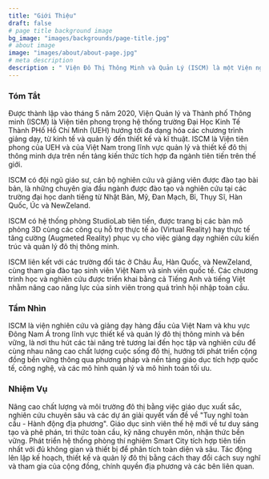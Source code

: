 ```yaml
---
title: "Giới Thiệu"
draft: false
# page title background image
bg_image: "images/backgrounds/page-title.jpg"
# about image
image: "images/about/about-page.jpg"
# meta description
description : " Viện Đô Thị Thông Minh và Quản Lý (ISCM) là một Viện nghiên cứu thuộc Trường Công Nghệ và Thiết Kế (STD) thuộc hệ thống trường Đại Học Kinh Tế Thành Phố Hồ Chí Minh (UEH). Nghiên cứu và giảng dạy của ISCM được xây dựng trên nền tảng tích hợp các ứng dụng công nghệ trong nhiều lĩnh vực như thiết kế đô thị, thiết kế cảnh quan, giao thông, quản lý cơ sở hạ tầng và các mô hình quản lý và toán tối ưu nhằm xây dựng và phát triển các đô thị thông minh, xanh, và bền vững."
---
```


### Tóm Tắt
Được thành lập vào tháng 5 năm 2020, Viện Quản lý và Thành phố Thông minh (ISCM) là Viện tiên phong trọng hệ thống trường Đại Học Kinh Tế Thành PHố Hồ Chí Minh (UEH) hướng tới đa dạng hóa các chương trình giảng dạy, từ kinh tế và quản lý đến thiết kế và kĩ thuật. ISCM là Viện tiên phong của UEH và của Việt Nam trong lĩnh vực quản lý và thiết kế đô thị thông minh dựa trên nền tảng kiến thức tích hợp đa ngành tiên tiến trên thế giới.

ISCM có đội ngũ giáo sư, cán bộ nghiên cứu và giảng viên được đào tạo bài bản, là những chuyên gia đầu ngành được đào tạo và nghiên cứu tại các trường đại học danh tiếng từ Nhật Bản, Mỹ, Đan Mạch, Bỉ, Thụy Sĩ, Hàn Quốc, Úc và NewZeland.

ISCM có hệ thống phòng StudioLab tiên tiến, được trang bị các bàn mô phỏng 3D cùng các công cụ hỗ trợ thực tế ảo (Virtual Reality) hay thực tế tăng cường (Augmeted Reality) phục vụ cho việc giảng dạy nghiên cứu kiến trúc và quản lý đô thị thông minh.

ISCM liên kết với các trường đối tác ở Châu Âu, Hàn Quốc, và NewZeland, cùng tham gia đào tạo sinh viên Việt Nam và sinh viên quốc tế. Các chương trình học và nghiên cứu được triển khai bằng cả Tiếng Anh và tiếng Việt nhằm nâng cao năng lực của sinh viên trong quá trình hội nhập toàn cầu.

### Tầm Nhìn

ISCM là viện nghiên cứu và giảng dạy hàng đầu của Việt Nam và khu vực Đông Nam Á trong lĩnh vực thiết kế và quản lý đô thị thông minh và bền vững, là nơi thu hút các tài năng trẻ tương lai đến học tập và nghiên cứu để cùng nhau nâng cao chất lượng cuộc sống đô thị, hướng tới phát triển cộng đồng bền vững thông qua phương pháp và nền tảng giáo dục tích hợp quốc tế, công nghệ, và các mô hình quản lý và mô hình toán tối ưu.

### Nhiệm Vụ

Nâng cao chất lượng và môi trường đô thị bằng việc giáo dục xuất sắc, nghiên cứu chuyên sâu và các dự án giải quyết vấn đề về "Tuy nghĩ toàn cầu - Hành động địa phương". Giáo dục sinh viên thế hệ mới về tư duy sáng tạo và phê phán, tri thức toàn cầu, kỹ năng chuyên môn, nhận thức bền vững. Phát triển hệ thống phòng thí nghiệm Smart City tích hợp tiên tiến nhất với đủ không gian và thiết bị để phân tích toàn diện và sâu. Tác động lên lập kế hoạch, thiết kế và quản lý đô thị bằng cách thay đổi cách suy nghĩ và tham gia của cộng đồng, chính quyền địa phương và các bên liên quan.
